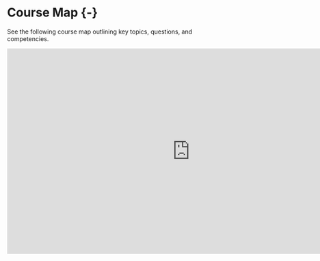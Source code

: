 # Course Map {-}

See the following course map outlining key topics, questions, and competencies.


<iframe width='853' height='480' src='https://embed.coggle.it/diagram/ZTCp5q_HfWTHX1u4/ffff1ed3a6aa9343bae1142afabcc9343e604c3b557e90c36469a5ce844849a3' frameborder='0' allowfullscreen></iframe>


<!--


e.g. 

<iframe width='780' height='500' src='https://embed.coggle.it/diagram/XmZC8uMesCWdXGt6/70b78931eae4a12991c10df0f7f2f49f498e58ad68cc66e3f82da43b57951f3e' frameborder='0' allowfullscreen></iframe>


from https://phgrosjean.sciviews.org/bookdown-test/a-coggle-mind-map.html

code here: https://github.com/phgrosjean/bookdown-test/blob/master/01-Introduction.Rmd

(also see special blocks: https://phgrosjean.sciviews.org/bookdown-test/special-blocks.html)

-->